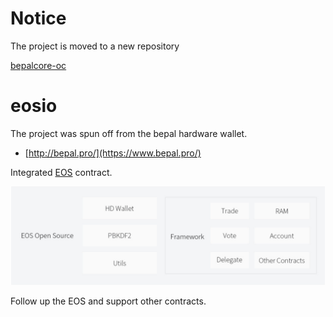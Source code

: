# Notice

The project is moved to a new repository

[bepalcore-oc](https://github.com/Bepal/bepalcore-oc)

# eosio

The project was spun off from the bepal hardware wallet.

 - [http://bepal.pro/](https://www.bepal.pro/)

Integrated [EOS](https://github.com/EOSIO/eos) contract.

![overview](doc/res/overview.png)

Follow up the EOS and support other contracts.